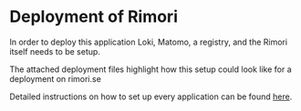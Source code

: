 # Deployment of Rimori

In order to deploy this application Loki, Matomo, a registry, and the Rimori itself needs to be setup.

The attached deployment files highlight how this setup could look like for a deployment on rimori.se

Detailed instructions on how to set up every application can be found [here](https://github.com/lexermal/website-weixler-me/tree/master/blog/K3s%20Applications).
